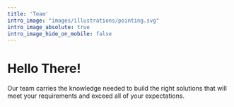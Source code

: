 ```yaml
---
title: 'Team'
intro_image: "images/illustrations/pointing.svg"
intro_image_absolute: true
intro_image_hide_on_mobile: false
---
```


# Hello There!

Our team carries the knowledge needed to build the right solutions that will meet your requirements and exceed all of your expectations.
